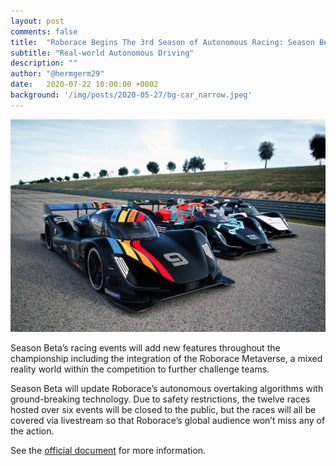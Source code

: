 ```yaml
---
layout: post
comments: false
title:  "Roborace Begins The 3rd Season of Autonomous Racing: Season Beta"
subtitle: "Real-world Autonomous Driving"
description: ""
author: "@hermgerm29"
date:   2020-07-22 10:00:00 +0002
background: '/img/posts/2020-05-27/bg-car_narrow.jpeg'
---
```


<a href="https://roborace.com" target="_blank"><img width="510px" height="340px" src="/img/posts/2020-07-22/cars.jpeg"></a>

Season Beta’s racing events will add new features throughout the championship including the integration of the Roborace Metaverse, a mixed reality world within the competition to further challenge teams.

Season Beta will update Roborace’s autonomous overtaking algorithms with ground-breaking technology. Due to safety restrictions, the twelve races hosted over six events will be closed to the public, but the races will all be covered via livestream so that Roborace’s global audience won’t miss any of the action.

See the <a href="https://891b409e-01e5-412a-abec-a09454bce0a9.filesusr.com/ugd/7e3c9b_32588b7ec60d4c90a56bd81aab5a282a.pdf" target="_blank">official document</a> for more information.
